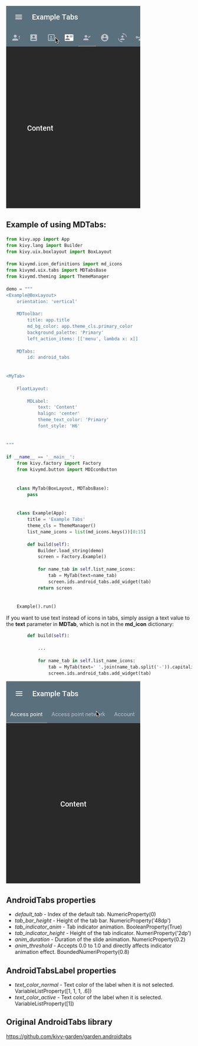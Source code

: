![useranimationcard.gif](https://github.com/HeaTTheatR/KivyMD-data/raw/master/gallery/tabs.gif)

## Example of using MDTabs:

```python
from kivy.app import App
from kivy.lang import Builder
from kivy.uix.boxlayout import BoxLayout

from kivymd.icon_definitions import md_icons
from kivymd.uix.tabs import MDTabsBase
from kivymd.theming import ThemeManager

demo = """
<Example@BoxLayout>
    orientation: 'vertical'

    MDToolbar:
        title: app.title
        md_bg_color: app.theme_cls.primary_color
        background_palette: 'Primary'
        left_action_items: [['menu', lambda x: x]]

    MDTabs:
        id: android_tabs


<MyTab>

    FloatLayout:

        MDLabel:
            text: 'Content'
            halign: 'center'
            theme_text_color: 'Primary'
            font_style: 'H6'


"""

if __name__ == '__main__':
    from kivy.factory import Factory
    from kivymd.button import MDIconButton


    class MyTab(BoxLayout, MDTabsBase):
        pass


    class Example(App):
        title = 'Example Tabs'
        theme_cls = ThemeManager()
        list_name_icons = list(md_icons.keys())[0:15]

        def build(self):
            Builder.load_string(demo)
            screen = Factory.Example()

            for name_tab in self.list_name_icons:
                tab = MyTab(text=name_tab)
                screen.ids.android_tabs.add_widget(tab)
            return screen


    Example().run()
```

If you want to use text instead of icons in tabs, simply assign a text value to the **text** parameter in **MDTab**, which is not in the **md_icon** dictionary:

```python
        def build(self):

            ...

            for name_tab in self.list_name_icons:
                tab = MyTab(text=' '.join(name_tab.split('-')).capitalize())
                screen.ids.android_tabs.add_widget(tab)
```

![useranimationcard.gif](https://github.com/HeaTTheatR/KivyMD-data/raw/master/gallery/tabs-text.gif)

## AndroidTabs properties

- *default_tab* - Index of the default tab. NumericProperty(0)
- *tab_bar_height* - Height of the tab bar. NumericProperty('48dp')
- *tab_indicator_anim* - Tab indicator animation. BooleanProperty(True)
- *tab_indicator_height* - Height of the tab indicator. NumeriProperty('2dp')
- *anim_duration* - Duration of the slide animation. NumericProperty(0.2)
- *anim_threshold* - Accepts 0.0 to 1.0 and directly affects indicator animation effect. BoundedNumeriProperty(0.8)

## AndroidTabsLabel properties

- *text_color_normal* - Text color of the label when it is not selected. VariableListProperty([1, 1, 1, .6])
- *text_color_active* -  Text color of the label when it is selected. VariableListProperty([1])

## Original AndroidTabs library

https://github.com/kivy-garden/garden.androidtabs